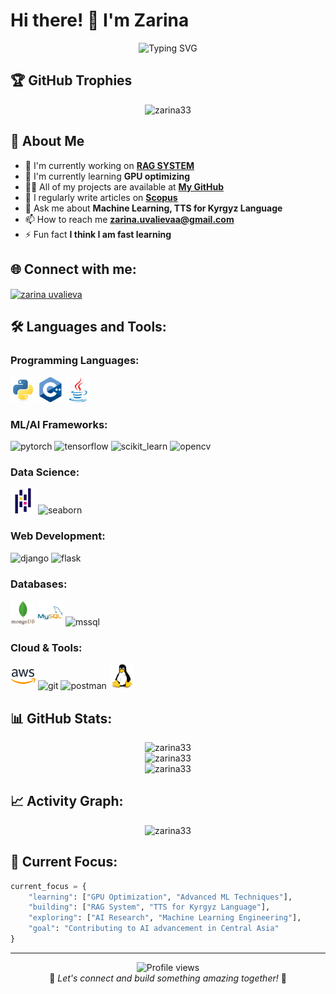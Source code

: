 # Hi there! 👋 I'm Zarina

<div align="center">
  <img src="https://readme-typing-svg.herokuapp.com?font=Fira+Code&pause=1000&color=36BCF7&width=435&lines=Machine+Learning+Engineer;AI+Researcher+from+Kyrgyzstan;GPU+Optimization+Enthusiast;TTS+for+Kyrgyz+Language" alt="Typing SVG" />
</div>

## 🏆 GitHub Trophies
<p align="center">
  <img src="https://github-profile-trophy.vercel.app/?username=zarina33&theme=radical&no-frame=false&no-bg=false&margin-w=4" alt="zarina33" />
</p>

## 🚀 About Me
- 🔭 I'm currently working on **[RAG SYSTEM](https://github.com/Zarina33/RAG_SYSTEM_FULL)**
- 🌱 I'm currently learning **GPU optimizing**
- 👨‍💻 All of my projects are available at **[My GitHub](https://github.com/Zarina33)**
- 📝 I regularly write articles on **[Scopus](Scopus)**
- 💬 Ask me about **Machine Learning, TTS for Kyrgyz Language**
- 📫 How to reach me **zarina.uvalievaa@gmail.com**
- ⚡ Fun fact **I think I am fast learning**

## 🌐 Connect with me:
<p align="left">
<a href="https://linkedin.com/in/zarina uvalieva" target="blank">
  <img align="center" src="https://raw.githubusercontent.com/rahuldkjain/github-profile-readme-generator/master/src/images/icons/Social/linked-in-alt.svg" alt="zarina uvalieva" height="30" width="40" />
</a>
</p>

## 🛠️ Languages and Tools:

### Programming Languages:
<p align="left">
  <img src="https://raw.githubusercontent.com/devicons/devicon/master/icons/python/python-original.svg" alt="python" width="40" height="40"/>
  <img src="https://raw.githubusercontent.com/devicons/devicon/master/icons/cplusplus/cplusplus-original.svg" alt="cplusplus" width="40" height="40"/>
  <img src="https://raw.githubusercontent.com/devicons/devicon/master/icons/java/java-original.svg" alt="java" width="40" height="40"/>
</p>

### ML/AI Frameworks:
<p align="left">
  <img src="https://www.vectorlogo.zone/logos/pytorch/pytorch-icon.svg" alt="pytorch" width="40" height="40"/>
  <img src="https://www.vectorlogo.zone/logos/tensorflow/tensorflow-icon.svg" alt="tensorflow" width="40" height="40"/>
  <img src="https://upload.wikimedia.org/wikipedia/commons/0/05/Scikit_learn_logo_small.svg" alt="scikit_learn" width="40" height="40"/>
  <img src="https://www.vectorlogo.zone/logos/opencv/opencv-icon.svg" alt="opencv" width="40" height="40"/>
</p>

### Data Science:
<p align="left">
  <img src="https://raw.githubusercontent.com/devicons/devicon/2ae2a900d2f041da66e950e4d48052658d850630/icons/pandas/pandas-original.svg" alt="pandas" width="40" height="40"/>
  <img src="https://seaborn.pydata.org/_images/logo-mark-lightbg.svg" alt="seaborn" width="40" height="40"/>
</p>

### Web Development:
<p align="left">
  <img src="https://cdn.worldvectorlogo.com/logos/django.svg" alt="django" width="40" height="40"/>
  <img src="https://www.vectorlogo.zone/logos/pocoo_flask/pocoo_flask-icon.svg" alt="flask" width="40" height="40"/>
</p>

### Databases:
<p align="left">
  <img src="https://raw.githubusercontent.com/devicons/devicon/master/icons/mongodb/mongodb-original-wordmark.svg" alt="mongodb" width="40" height="40"/>
  <img src="https://raw.githubusercontent.com/devicons/devicon/master/icons/mysql/mysql-original-wordmark.svg" alt="mysql" width="40" height="40"/>
  <img src="https://www.svgrepo.com/show/303229/microsoft-sql-server-logo.svg" alt="mssql" width="40" height="40"/>
</p>

### Cloud & Tools:
<p align="left">
  <img src="https://raw.githubusercontent.com/devicons/devicon/master/icons/amazonwebservices/amazonwebservices-original-wordmark.svg" alt="aws" width="40" height="40"/>
  <img src="https://www.vectorlogo.zone/logos/git-scm/git-scm-icon.svg" alt="git" width="40" height="40"/>
  <img src="https://www.vectorlogo.zone/logos/getpostman/getpostman-icon.svg" alt="postman" width="40" height="40"/>
  <img src="https://raw.githubusercontent.com/devicons/devicon/master/icons/linux/linux-original.svg" alt="linux" width="40" height="40"/>
</p>

## 📊 GitHub Stats:
<div align="center">
  <img src="https://github-readme-stats.vercel.app/api?username=zarina33&show_icons=true&theme=radical&hide_border=true&include_all_commits=true&count_private=true" alt="zarina33" />
</div>

<div align="center">
  <img src="https://github-readme-stats.vercel.app/api/top-langs?username=zarina33&show_icons=true&locale=en&layout=compact&theme=radical&hide_border=true" alt="zarina33" />
</div>

<div align="center">
  <img src="https://github-readme-streak-stats.herokuapp.com/?user=zarina33&theme=radical&hide_border=true" alt="zarina33" />
</div>

## 📈 Activity Graph:
<div align="center">
  <img src="https://github-readme-activity-graph.vercel.app/graph?username=zarina33&theme=radical&hide_border=true" alt="zarina33" />
</div>

## 🎯 Current Focus:
```python
current_focus = {
    "learning": ["GPU Optimization", "Advanced ML Techniques"],
    "building": ["RAG System", "TTS for Kyrgyz Language"],
    "exploring": ["AI Research", "Machine Learning Engineering"],
    "goal": "Contributing to AI advancement in Central Asia"
}
```

---
<div align="center">
  <img src="https://komarev.com/ghpvc/?username=zarina33&color=blueviolet&style=flat-square&label=Profile+Views" alt="Profile views" />
</div>

<div align="center">
  💫 <i>Let's connect and build something amazing together!</i> 💫
</div>
